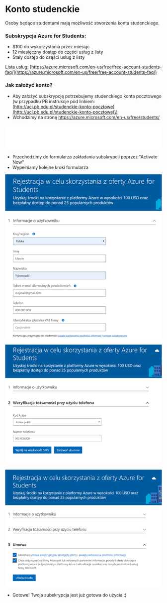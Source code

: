 # Konto studenckie

Osoby będące studentami mają możliwość stworzenia konta studenckiego.

### Subskrypcja Azure for Students:

* $100 do wykorzystania przez miesiąc
* 12 miesięczny dostęp do części usług z listy
* Stały dostęp do części usług z listy

Lista usług: [https://azure.microsoft.com/en-us/free/free-account-students-faq/](https://azure.microsoft.com/en-us/free/free-account-students-faq/)

### Jak założyć konto?

* Aby założyć subskrypcję potrzebujemy studenckiego konta pocztowego \(w przypadku PB instrukcje pod linkiem: [http://uci.pb.edu.pl/studenckie-konto-pocztowe](http://uci.pb.edu.pl/studenckie-konto-pocztowe)\)
* Wchodzimy na stronę [https://azure.microsoft.com/en-us/free/students/
  ](https://azure.microsoft.com/en-us/free/students/
  )

![](../.gitbook/assets/image.png)

* Przechodzimy do formularza zakładania subskrypcji poprzez "Activate Now"
* Wypełniamy kolejne kroki formularza

![](../.gitbook/assets/image%20%2839%29.png)

![](../.gitbook/assets/image%20%282%29.png)

![](../.gitbook/assets/image%20%2832%29.png)

* Gotowe! Twoja subskrypcja jest już gotowa do użycia :\)

